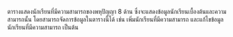 ตารางแสดงนักเรียนที่มีความสามารถของพหุปัญญา 8 ด้าน ซึ่งจะแสดงข้อมูลนักเรียนเบื้องต้นและความสามารถนั้น โดยสามารถจัดการข้อมูลในตารางนี้ได้ เช่น เพิ่มนักเรียนที่มีความสามารถ และแก้ไขข้อมูลนักเรียนที่มีความสามารถ เป็นต้น
